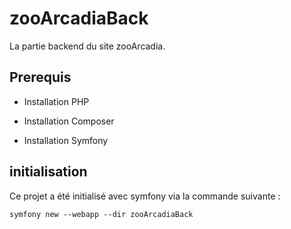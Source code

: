 # zooArcadiaBack
La partie backend du site zooArcadia.

## Prerequis
- Installation PHP

- Installation Composer

- Installation Symfony

## initialisation
Ce projet a été initialisé avec symfony via la commande suivante :

```symfony new --webapp --dir zooArcadiaBack```